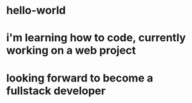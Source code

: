# hello-world
# i'm learning how to code, currently working on a web project 
# looking forward to become a fullstack developer
